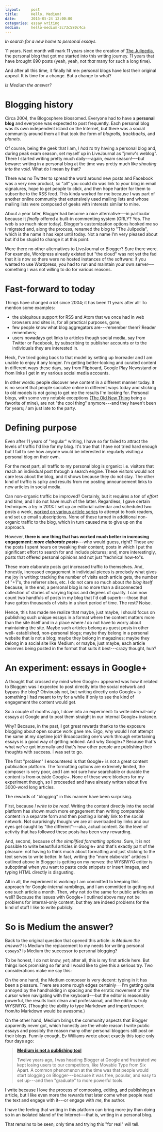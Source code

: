 ```yaml
---
layout:     post
title:      Hello, Medium!
date:       2015-05-24 12:00:00
categories: essay writing
medium:     hello-medium-2c73c580c4ca
---
```


_In search for a new home to personal essays._

11 years. Next month will mark 11 years since the creation of [The Julipedia](http://julipedia.meroh.net/), the personal blog that got me started into this writing journey. 11 years that have brought 690 posts (yeah, yeah, not _that_ many for such a long time).

And after all this time, it finally hit me: personal blogs have lost their original appeal. It is time for a change. But a change to what?

_Is Medium the answer?_

# Blogging history

Circa 2004, the Blogosphere blossomed. Everyone had to have a **personal blog** and everyone was expected to post frequently. Each personal blog was its own independent island on the Internet, but there was a social community around them all that took the form of _blogrolls_, _trackbacks_, and _planets_.

Of course, being the geek that I am, I _had to_ try having a personal blog and, during peak exam season, set myself up in LiveJournal as "jmmv's weblog".  There I started writing pretty much daily---again, exam season!---but beware: writing in a personal blog at the time was pretty much like _shouting into the void_. What do I mean by that?

There was no Twitter to spread the word around new posts and Facebook was a very new product, so "all" you could do was link to your blog in email signatures, hope to get people to click, and then hope harder for them to subscribe to the RSS feed. This kinda worked for me because I was part of another online community that extensively used mailing lists and whose mailing lists were composed of geeks with interests similar to mine.

About a year later, Blogger had become a nice alternative---in particular because it _finally_ offered a built-in commenting system (ORLY? Yes. The web is _so_ much nicer today). Blogger's customization options hooked me so I migrated and, along the process, renamed the blog to "The Julipedia", which is the name it has kept until today. Not a name I'm very pleased about but it'd be stupid to change it at this point.

Were there no other alternatives to LiveJournal or Blogger? Sure there were.  For example, Wordpress already existed but "the cloud" was not yet the fad that it is now so there were no hosted instances of the software: if you wanted to use Wordpress, you had to run and maintain your own server--- something I was not willing to do for various reasons.

# Fast-forward to today

Things have changed _a lot_ since 2004; it has been 11 years after all! To mention some examples:

* the ubiquitous support for RSS and Atom that we once had in web browsers and sites is, for all practical purposes, gone;
* few people know what blog aggregators are---remember them? Reader remembers;
* users nowadays get links to articles though social media, say from Twitter or Facebook, by subscribing to publisher accounts or to the individuals they are interested in.

Heck, I've tried going back to that model by setting up Inoreader and I am unable to enjoy it any longer. I'm getting better-looking and curated content in different ways these days, say from Flipboard, Google Play Newsstand or from links I get in my various social media accounts.

In other words: people discover new content in a different manner today. It is no secret that people socialize online in different ways today and sticking to old models is not going to get me the results I'm looking for. Personal blogs, with some very notable exceptions ([The Old New Thing](http://blogs.msdn.com/b/oldnewthing/) being a favorite of mine), are not "the cool thing" anymore---and they haven't been for years; _I_ am just late to the party.

# Defining purpose

Even after 11 years of "regular" writing, I have so far failed to attract the levels of traffic I'd like for my blog. It's true that I have not tried hard enough but I fail to see how anyone would be interested in regularly visiting a personal blog on their own.

For the most part, all traffic to my personal blog is organic: i.e. visitors that reach an individual post through a search engine. These visitors would not care less about the blog, and it shows because they do not stay. The other kind of traffic is spiky and results from me posting announcement links to new articles in social media.

Can non-organic traffic be improved? Certainly, but it requires a ton of _effort_ and _time_, and I do not have much of the latter. Regardless, I gave certain techniques a try in 2013: I set up an editorial calendar and scheduled two posts a week, [worked on various article series](http://julipedia.meroh.net/p/series.html) to attempt to hook readers, and set up email subscriptions. None of these turned in additional non-organic traffic to the blog, which in turn caused me to give up on the approach.

However, **there is one thing that has worked much better in increasing engagement: _more elaborate posts_**---who would guess, right? Those are the posts I spent hours on tweaking their content; posts in which I put the significant effort to search for and include pictures; and, more interestingly, posts that offered personal opinions and not just "technical how-to"s.

These more elaborate posts got increased traffic to themselves. And, honestly, increased engagement in individual pieces is precisely what gives me joy in writing: tracking the number of visits each article gets, the number of "+1"s, the referrer sites, etc. I do not care so much about _the blog itself_ because, in the end, a personal blog is no more than a disconnected collection of stories of varying topics and degrees of quality. I can now count two handfuls of posts in my blog that I'd call superb---those that have gotten thousands of visits in a short period of time. The rest? Noise.

Hence, this has made me realize that maybe, just maybe, I should focus on publishing such unique essays in a format where the content matters more than the site itself and in a place where _I_ do not have to worry about maintaining the site. Maybe such articles belong as guest posts in other well- established, non-personal blogs; maybe they belong in a personal website that is not a blog; maybe they belong in magazines; maybe they belong in a social site like Medium; or maybe, just maybe, each article deserves being posted in the format that suits it best---crazy thought, huh?

# An experiment: essays in Google+

A thought that crossed my mind when Google+ appeared was how it related to Blogger: was I expected to post directly into the social network and bypass the blog? Obviously not, but writing directly onto Google+ is something I had meant to try for a while if only to see the kind of engagement the content would get.

So a couple of months ago, I dove into an experiment: to write internal-only essays at Google and to post them straight in our internal Google+ instance.

Why? Because, in the past, I got great rewards thanks to the exposure blogging about open source work gave me. Ergo, why would I not attempt the same at my daytime job? Broadcasting one's work through entertaining essays is a good way of getting noticed. And why Google+? Because that's what we've got internally and that's how other people are publishing their thoughts with success. I was set to go.

The first "problem" I encountered is that Google+ is not a great content publication platform. The formatting options are extremely limited, the composer is very poor, and I am not sure how searchable or durable the content is from outside Google+. None of these were blockers for my experiment though, so I proceeded and have already written about five 3000-word long articles.

The rewards of "blogging" in this manner have been surprising.

First, because _I write to be read_. Writing the content directly into the social platform has shown much more engagement than writing comparable content in a separate form and then posting a lonely link to the social network. Not surprisingly though: we are all overloaded by links and our eyes get caught by "the different"---aka, actual content. So the level of activity that has followed these posts has been very rewarding.

And, second, because of _the simplified formatting options_. Sure, it is not possible to write beautiful articles in Google+ and that's exactly part of the pleasure: not having to think much about formatting and just sticking to the text serves to write better. In fact, writing the "more elaborate" articles I outlined above in Blogger is getting on my nerves: the WYSIWYG editor is suboptimal when you want to paste code snippets or insert images, and typing HTML directly is disgusting.

All in all, the experiment is working: I am committed to keeping this approach for Google-internal ramblings, and I am committed to getting out one such article a month. Then, why not do the same for public articles as well?  Because the issues with Google+ I outlined above may not be problems for internal-only content, but they are indeed problems for the kind of stuff I like to write publicly.

# So is Medium the answer?

Back to the original question that opened this article: _is Medium the answer?_ Is Medium the replacement to my needs for writing personal essays? Is Medium the successor to personal blogging?

To be honest, I do not know, _yet_; after all, this is my first article here.  But things look promising so far and I would like to give this a serious try.  Two considerations make me say this:

On the one hand, the Medium composer is very decent: typing in it has been a pleasure. There are some rough edges certainly---I'm getting quite annoyed by the handholding in spacing and the erratic movement of the cursor when navigating with the keyboard---but the editor is reasonably powerful, the results look clean and professional, and the editor is truly WYSIWYG.  (Thought: the ability to type Markdown and import/export from/to Markdown would be awesome.)

On the other hand, Medium brings the community aspects that Blogger apparently never got, which honestly are the whole reason I write public essays and possibly the reason many other personal bloggers still post on their blogs.  Funnily enough, Ev Williams wrote about exactly this topic only four days ago:

> [**Medium is not a publishing tool**](https://medium.com/the-story/medium-is-not-a-publishing-tool-4c3c63fa41d2)
>
> Twelve years ago, I was heading Blogger at Google and frustrated we kept losing users to our competitors, like Movable Type from Six Apart. A common phenomenon at the time was that people would start blogging on Blogger---because it was free, popular, and easy to set up---and then "graduate" to more powerful tools.

I write because I love the process of composing, editing, and publishing an article, but I like even more the rewards that later come when people read the text and engage with it---or engage with _me_, the author.

I have the feeling that writing in this platform can bring more joy than doing so in an isolated island of the Internet---that is, writing in a personal blog.

That remains to be seen; only time and trying this "for real" will tell.
